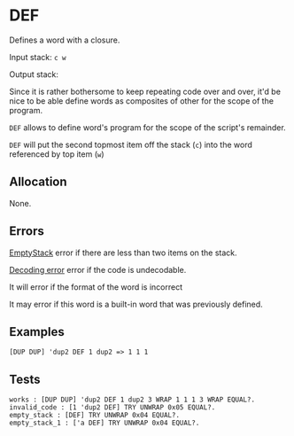 # DEF

Defines a word with a closure.

Input stack: `c w`

Output stack:

Since it is rather bothersome to keep repeating code over and over,
it'd be nice to be able define words as composites of other for the
scope of the program.

`DEF` allows to define word's program for the scope of the script's
remainder.

`DEF` will put the second topmost item off the stack (`c`) into the
word referenced by top item (`w`)

## Allocation

None.

## Errors

[EmptyStack](./ERRORS/EmptyStack.md) error if there are less than two items on the stack.

[Decoding error](./ERRORS/DECODING.md) error if the code is undecodable.

It will error if the format of the word is incorrect

It may error if this word is a built-in word that was previously
defined.

## Examples

```
[DUP DUP] 'dup2 DEF 1 dup2 => 1 1 1
```

## Tests

```test
works : [DUP DUP] 'dup2 DEF 1 dup2 3 WRAP 1 1 1 3 WRAP EQUAL?.
invalid_code : [1 'dup2 DEF] TRY UNWRAP 0x05 EQUAL?.
empty_stack : [DEF] TRY UNWRAP 0x04 EQUAL?.
empty_stack_1 : ['a DEF] TRY UNWRAP 0x04 EQUAL?.
```